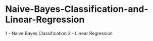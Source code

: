 # Naive-Bayes-Classification-and-Linear-Regression
1 - Naive Bayes Classification
2 - Linear Regression
